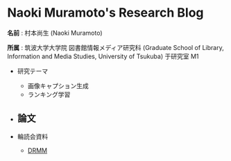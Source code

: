 # Naoki Muramoto's Research Blog

**名前** : 村本尚生 (Naoki Muramoto)

**所属** : 筑波大学大学院 図書館情報メディア研究科 (Graduate School of Library, Information and Media Studies, University of Tsukuba) 于研究室 M1

- 研究テーマ
  - 画像キャプション生成
  - ランキング学習

- 論文
  -

- 輪読会資料
  - [DRMM](https://muramon.github.io/reading/drmm)
